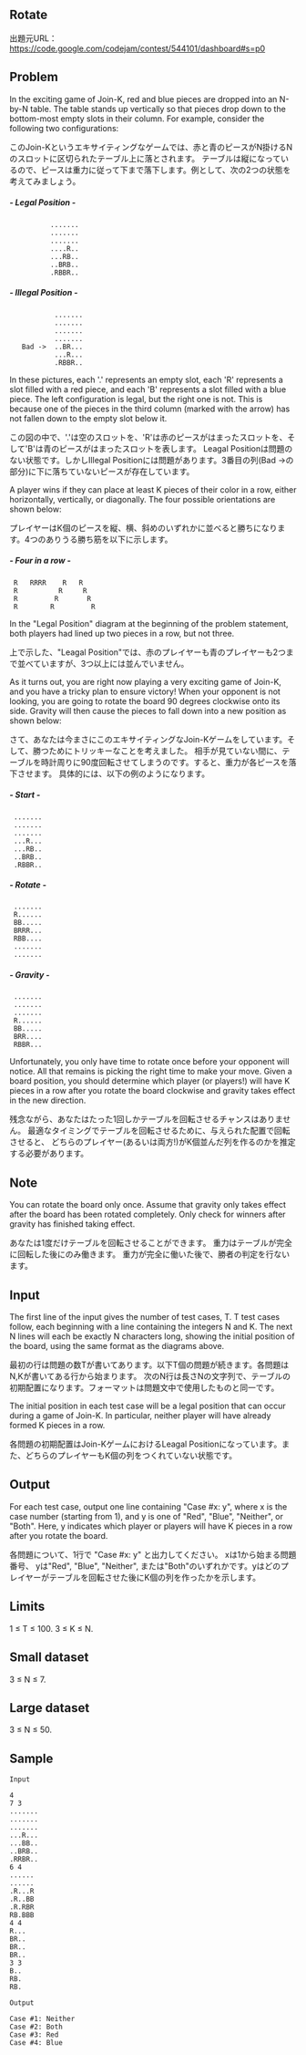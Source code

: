 ## Rotate

出題元URL：https://code.google.com/codejam/contest/544101/dashboard#s=p0

## Problem

In the exciting game of Join-K, red and blue pieces are dropped into an N-by-N table. The table stands up vertically so that pieces drop down to the bottom-most empty slots in their column. For example, consider the following two configurations:

このJoin-Kというエキサイティングなゲームでは、赤と青のピースがN掛けるNのスロットに区切られたテーブル上に落とされます。
テーブルは縦になっているので、ピースは重力に従って下まで落下します。例として、次の2つの状態を考えてみましょう。

##### - Legal Position -

              .......
              .......
              .......
              ....R..
              ...RB..
              ..BRB..
              .RBBR..


##### - Illegal Position -

               .......
               .......
               .......
               .......
       Bad ->  ..BR...
               ...R...
               .RBBR..

In these pictures, each '.' represents an empty slot, each 'R' represents a slot filled with a red piece, and each 'B' represents a slot filled with a blue piece. The left configuration is legal, but the right one is not. This is because one of the pieces in the third column (marked with the arrow) has not fallen down to the empty slot below it.

この図の中で、'.'は空のスロットを、'R'は赤のピースがはまったスロットを、そして'B'は青のピースがはまったスロットを表します。
Leagal Positionは問題のない状態です。しかしIllegal Positionには問題があります。3番目の列(Bad ->の部分)に下に落ちていないピースが存在しています。

A player wins if they can place at least K pieces of their color in a row, either horizontally, vertically, or diagonally. The four possible orientations are shown below:

プレイヤーはK個のピースを縦、横、斜めのいずれかに並べると勝ちになります。4つのありうる勝ち筋を以下に示します。

##### - Four in a row -


     R   RRRR    R   R
     R          R     R
     R         R       R
     R        R         R

In the "Legal Position" diagram at the beginning of the problem statement, both players had lined up two pieces in a row, but not three.

上で示した、"Leagal Position"では、赤のプレイヤーも青のプレイヤーも2つまで並べていますが、3つ以上には並んでいません。

As it turns out, you are right now playing a very exciting game of Join-K, and you have a tricky plan to ensure victory! When your opponent is not looking, you are going to rotate the board 90 degrees clockwise onto its side. Gravity will then cause the pieces to fall down into a new position as shown below:

さて、あなたは今まさにこのエキサイティングなJoin-Kゲームをしています。そして、勝つためにトリッキーなことを考えました。
相手が見ていない間に、テーブルを時計周りに90度回転させてしまうのです。すると、重力が各ピースを落下させます。
具体的には、以下の例のようになります。

#####  - Start -
     .......
     .......
     .......
     ...R...
     ...RB..
     ..BRB..
     .RBBR..

#####  - Rotate -
     .......
     R......
     BB.....
     BRRR...
     RBB....
     .......
     .......
#####  - Gravity -

     .......
     .......
     .......
     R......
     BB.....
     BRR....
     RBBR...

Unfortunately, you only have time to rotate once before your opponent will notice.
All that remains is picking the right time to make your move. Given a board position, you should determine which player (or players!) will have K pieces in a row after you rotate the board clockwise and gravity takes effect in the new direction.

残念ながら、あなたはたった1回しかテーブルを回転させるチャンスはありません。
最適なタイミングでテーブルを回転させるために、与えられた配置で回転させると、
どちらのプレイヤー(あるいは両方!)がK個並んだ列を作るのかを推定する必要があります。

## Note

You can rotate the board only once.
Assume that gravity only takes effect after the board has been rotated completely.
Only check for winners after gravity has finished taking effect.

あなたは1度だけテーブルを回転させることができます。
重力はテーブルが完全に回転した後にのみ働きます。
重力が完全に働いた後で、勝者の判定を行ないます。

## Input

The first line of the input gives the number of test cases, T. T test cases follow, each beginning with a line containing the integers N and K. The next N lines will each be exactly N characters long, showing the initial position of the board, using the same format as the diagrams above.

最初の行は問題の数Tが書いてあります。以下T個の問題が続きます。各問題はN,Kが書いてある行から始まります。
次のN行は長さNの文字列で、テーブルの初期配置になります。フォーマットは問題文中で使用したものと同一です。

The initial position in each test case will be a legal position that can occur during a game of Join-K. In particular, neither player will have already formed K pieces in a row.

各問題の初期配置はJoin-KゲームにおけるLeagal Positionになっています。また、どちらのプレイヤーもK個の列をつくれていない状態です。

## Output

For each test case, output one line containing "Case #x: y", where x is the case number (starting from 1), and y is one of "Red", "Blue", "Neither", or "Both". Here, y indicates which player or players will have K pieces in a row after you rotate the board.

各問題について、1行で "Case #x: y" と出力してください。 xは1から始まる問題番号、 yは"Red", "Blue", "Neither", または"Both"のいずれかです。yはどのプレイヤーがテーブルを回転させた後にK個の列を作ったかを示します。

## Limits

1 ≤ T ≤ 100.
3 ≤ K ≤ N.

## Small dataset

3 ≤ N ≤ 7.

## Large dataset

3 ≤ N ≤ 50.

## Sample



    Input 

    4
    7 3
    .......
    .......
    .......
    ...R...
    ...BB..
    ..BRB..
    .RRBR..
    6 4
    ......
    ......
    .R...R
    .R..BB
    .R.RBR
    RB.BBB
    4 4
    R...
    BR..
    BR..
    BR..
    3 3
    B..
    RB.
    RB.

    Output 

    Case #1: Neither
    Case #2: Both
    Case #3: Red
    Case #4: Blue